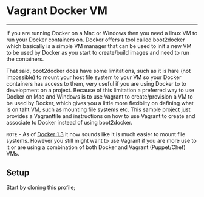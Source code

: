 # Vagrant Docker VM
-------------------

If you are running Docker on a Mac or Windows then you need a linux VM to run your Docker containers on.  Docker offers a tool called boot2docker which basically is a simple VM manager that can be used to init a new VM to be used by Docker as you start to create/build images and need to run the containers.

That said, boot2docker does have some limitations, such as it is hare (not impossible) to mount your host file system to your VM so your Docker containers has access to them, very useful if you are using Docker to to development on a project.  Because of this limitation a preferred way to use Docker on Mac and Windows is to use Vagrant to create/provision a VM to be used by Docker, which gives you a little more flexiblity on defining what is on taht VM, such as mounting file systems etc.  This sample project just provides a Vagrantfile and instructions on how to use Vagrant to create and associate to Docker instead of using boot2docker.

`NOTE` - As of [Docker 1.3](https://blog.docker.com/2014/10/docker-1-3-signed-images-process-injection-security-options-mac-shared-directories/) it now sounds like it is much easier to mount file systems.  However you still might want to use Vagrant if you are more use to it or are using a combination of both Docker and Vagrant (Puppet/Chef) VMs.

## Setup

Start by cloning this profile;